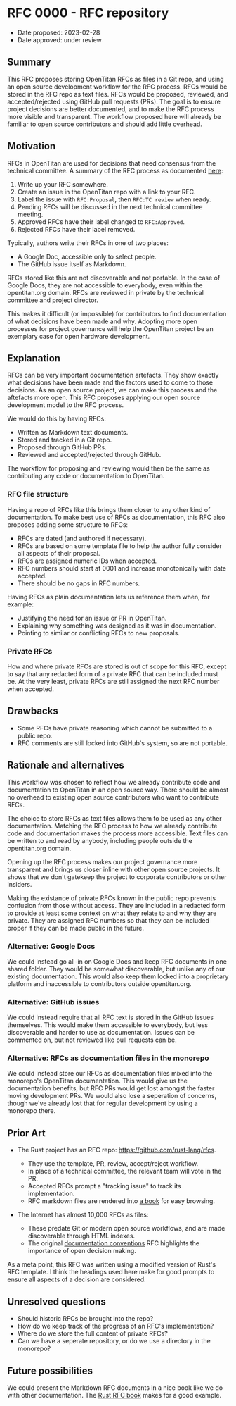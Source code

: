 # RFC 0000 - RFC repository

- Date proposed: 2023-02-28
- Date approved: under review

## Summary

This RFC proposes storing OpenTitan RFCs as files in a Git repo, and using
an open source development workflow for the RFC process. RFCs would be
stored in the RFC repo as text files. RFCs would be proposed, reviewed, and
accepted/rejected using GitHub pull requests (PRs). The goal is to ensure
project decisions are better documented, and to make the RFC process more
visible and transparent. The workflow proposed here will already be familiar to
open source contributors and should add little overhead.

## Motivation

RFCs in OpenTitan are used for decisions that need consensus from the technical
committee. A summary of the RFC process as documented [here][rfc-process]:

1. Write up your RFC somewhere.
2. Create an issue in the OpenTitan repo with a link to your RFC.
3. Label the issue with `RFC:Proposal`, then `RFC:TC review` when ready.
4. Pending RFCs will be discussed in the next technical committee meeting.
5. Approved RFCs have their label changed to `RFC:Approved`.
6. Rejected RFCs have their label removed.

Typically, authors write their RFCs in one of two places:

* A Google Doc, accessible only to select people.
* The GitHub issue itself as Markdown.

RFCs stored like this are not discoverable and not portable. In the case
of Google Docs, they are not accessible to everybody, even within the
opentitan.org domain. RFCs are reviewed in private by the technical committee
and project director.

This makes it difficult (or impossible) for contributors to find documentation
of what decisions have been made and why. Adopting more open processes for
project governance will help the OpenTitan project be an exemplary case for
open hardware development.

## Explanation

RFCs can be very important documentation artefacts. They show exactly what
decisions have been made and the factors used to come to those decisions. As an
open source project, we can make this process and the aftefacts more open. This
RFC proposes applying our open source development model to the RFC process.

We would do this by having RFCs:

* Written as Markdown text documents.
* Stored and tracked in a Git repo.
* Proposed through GitHub PRs.
* Reviewed and accepted/rejected through GitHub.

The workflow for proposing and reviewing would then be the same as contributing
any code or documentation to OpenTitan.

### RFC file structure

Having a repo of RFCs like this brings them closer to any other kind of
documentation. To make best use of RFCs as documentation, this RFC also
proposes adding some structure to RFCs:

* RFCs are dated (and authored if necessary).
* RFCs are based on some template file to help the author fully consider all
  aspects of their proposal.
* RFCs are assigned numeric IDs when accepted.
* RFC numbers should start at 0001 and increase monotonically with date
  accepted.
* There should be no gaps in RFC numbers.

Having RFCs as plain documentation lets us reference them when, for example:

* Justifying the need for an issue or PR in OpenTitan.
* Explaining why something was designed as it was in documentation.
* Pointing to similar or conflicting RFCs to new proposals.

### Private RFCs

How and where private RFCs are stored is out of scope for this RFC, except to
say that any redacted form of a private RFC that can be included must be. At the
very least, private RFCs are still assigned the next RFC number when accepted.

## Drawbacks

* Some RFCs have private reasoning which cannot be submitted to a public repo.
* RFC comments are still locked into GitHub's system, so are not portable.

## Rationale and alternatives

This workflow was chosen to reflect how we already contribute code and
documentation to OpenTitan in an open source way. There should be almost no
overhead to existing open source contributors who want to contribute RFCs.

The choice to store RFCs as text files allows them to be used as any other
documentation. Matching the RFC process to how we already contribute code and
documentation makes the process more accessible. Text files can be written to
and read by anybody, including people outside the opentitan.org domain.

Opening up the RFC process makes our project governance more transparent and
brings us closer inline with other open source projects. It shows that we don't
gatekeep the project to corporate contributors or other insiders.

Making the existance of private RFCs known in the public repo prevents confusion
from those without access. They are included in a redacted form to provide at
least some context on what they relate to and why they are private. They are
assigned RFC numbers so that they can be included proper if they can be made
public in the future.

### Alternative: Google Docs

We could instead go all-in on Google Docs and keep RFC documents in one shared
folder. They would be somewhat discoverable, but unlike any of our existing
documentation. This would also keep them locked into a proprietary platform and
inaccessible to contributors outside opentitan.org.

### Alternative: GitHub issues

We could instead require that all RFC text is stored in the GitHub issues
themselves. This would make them accessible to everybody, but less discoverable
and harder to use as documentation. Issues can be commented on, but not reviewed
like pull requests can be.

### Alternative: RFCs as documentation files in the monorepo

We could instead store our RFCs as documentation files mixed into the monorepo's
OpenTitan documentation. This would give us the documentation benefits, but RFC
PRs would get lost amongst the faster moving development PRs. We would also lose
a seperation of concerns, though we've already lost that for regular development
by using a monorepo there.

## Prior Art

* The Rust project has an RFC repo: <https://github.com/rust-lang/rfcs>.

    * They use the template, PR, review, accept/reject workflow.
    * In place of a technical committee, the relevant team will vote in the PR.
    * Accepted RFCs prompt a "tracking issue" to track its implementation.
    * RFC markdown files are rendered into [a book][rfc-book] for easy browsing.

* The Internet has almost 10,000 RFCs as files:

    * These predate Git or modern open source workflows, and are made
      discoverable through HTML indexes.
    * The original [documentation conventions][rfc3] RFC highlights the
      importance of open decision making.

As a meta point, this RFC was written using a modified version of Rust's RFC
template. I think the headings used here make for good prompts to ensure all
aspects of a decision are considered.

## Unresolved questions

* Should historic RFCs be brought into the repo?
* How do we keep track of the progress of an RFC's implementation?
* Where do we store the full content of private RFCs?
* Can we have a seperate repository, or do we use a directory in the monorepo?

## Future possibilities

We could present the Markdown RFC documents in a nice book like we do with other
documentation. The [Rust RFC book][rfc-book] makes for a good example.

[rfc-process]: https://staging.opentitan.org/book/doc/project_governance/rfc_process.html
[rfc-book]: https://rust-lang.github.io/rfcs/
[rfc3]: https://www.rfc-editor.org/rfc/rfc3
